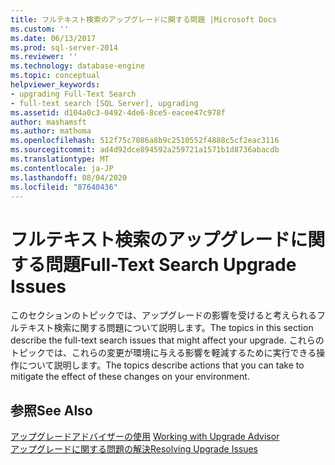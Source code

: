 ```yaml
---
title: フルテキスト検索のアップグレードに関する問題 |Microsoft Docs
ms.custom: ''
ms.date: 06/13/2017
ms.prod: sql-server-2014
ms.reviewer: ''
ms.technology: database-engine
ms.topic: conceptual
helpviewer_keywords:
- upgrading Full-Text Search
- full-text search [SQL Server], upgrading
ms.assetid: d104a0c3-0492-4de6-8ce5-eacee47c978f
author: mashamsft
ms.author: mathoma
ms.openlocfilehash: 512f75c7086a8b9c2510552f4888c5cf2eac3116
ms.sourcegitcommit: ad4d92dce894592a259721a1571b1d8736abacdb
ms.translationtype: MT
ms.contentlocale: ja-JP
ms.lasthandoff: 08/04/2020
ms.locfileid: "87640436"
---
```

# <a name="full-text-search-upgrade-issues"></a><span data-ttu-id="c0923-102">フルテキスト検索のアップグレードに関する問題</span><span class="sxs-lookup"><span data-stu-id="c0923-102">Full-Text Search Upgrade Issues</span></span>
  <span data-ttu-id="c0923-103">このセクションのトピックでは、アップグレードの影響を受けると考えられるフルテキスト検索に関する問題について説明します。</span><span class="sxs-lookup"><span data-stu-id="c0923-103">The topics in this section describe the full-text search issues that might affect your upgrade.</span></span> <span data-ttu-id="c0923-104">これらのトピックでは、これらの変更が環境に与える影響を軽減するために実行できる操作について説明します。</span><span class="sxs-lookup"><span data-stu-id="c0923-104">The topics describe actions that you can take to mitigate the effect of these changes on your environment.</span></span>  
  
## <a name="see-also"></a><span data-ttu-id="c0923-105">参照</span><span class="sxs-lookup"><span data-stu-id="c0923-105">See Also</span></span>  
 <span data-ttu-id="c0923-106">[アップグレードアドバイザーの使用](../../../2014/sql-server/install/working-with-upgrade-advisor.md) </span><span class="sxs-lookup"><span data-stu-id="c0923-106">[Working with Upgrade Advisor](../../../2014/sql-server/install/working-with-upgrade-advisor.md) </span></span>  
 [<span data-ttu-id="c0923-107">アップグレードに関する問題の解決</span><span class="sxs-lookup"><span data-stu-id="c0923-107">Resolving Upgrade Issues</span></span>](../../../2014/sql-server/install/resolving-upgrade-issues.md)  
  
  
